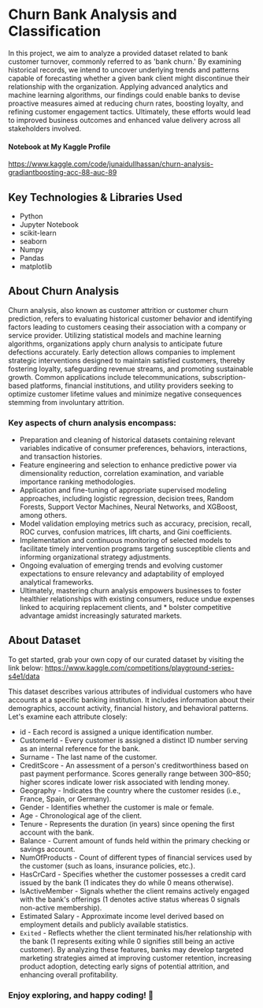 # Churn Bank Analysis and Classification

In this project, we aim to analyze a provided dataset related to bank customer turnover, commonly referred to as 'bank churn.' By examining historical records, we intend to uncover underlying trends and patterns capable of forecasting whether a given bank client might discontinue their relationship with the organization. Applying advanced analytics and machine learning algorithms, our findings could enable banks to devise proactive measures aimed at reducing churn rates, boosting loyalty, and refining customer engagement tactics. Ultimately, these efforts would lead to improved business outcomes and enhanced value delivery across all stakeholders involved.

#### Notebook at My Kaggle Profile
<https://www.kaggle.com/code/junaidullhassan/churn-analysis-gradiantboosting-acc-88-auc-89>

## Key Technologies & Libraries Used

* Python
* Jupyter Notebook
* scikit-learn
* seaborn
* Numpy
* Pandas
* matplotlib

## About Churn Analysis
Churn analysis, also known as customer attrition or customer churn prediction, refers to evaluating historical customer behavior and identifying factors leading to customers ceasing their association with a company or service provider. Utilizing statistical models and machine learning algorithms, organizations apply churn analysis to anticipate future defections accurately. Early detection allows companies to implement strategic interventions designed to maintain satisfied customers, thereby fostering loyalty, safeguarding revenue streams, and promoting sustainable growth. Common applications include telecommunications, subscription-based platforms, financial institutions, and utility providers seeking to optimize customer lifetime values and minimize negative consequences stemming from involuntary attrition.

### Key aspects of churn analysis encompass:

* Preparation and cleaning of historical datasets containing relevant variables indicative of consumer preferences, behaviors, interactions, and transaction histories.
* Feature engineering and selection to enhance predictive power via dimensionality reduction, correlation examination, and variable importance ranking methodologies.
* Application and fine-tuning of appropriate supervised modeling approaches, including logistic regression, decision trees, Random Forests, Support Vector Machines, Neural Networks, and XGBoost, among others.
* Model validation employing metrics such as accuracy, precision, recall, ROC curves, confusion matrices, lift charts, and Gini coefficients.
* Implementation and continuous monitoring of selected models to facilitate timely intervention programs targeting susceptible clients and informing organizational strategy adjustments.
* Ongoing evaluation of emerging trends and evolving customer expectations to ensure relevancy and adaptability of employed analytical frameworks.
* Ultimately, mastering churn analysis empowers businesses to foster healthier relationships with existing consumers, reduce undue expenses linked to acquiring replacement clients, and * bolster competitive advantage amidst increasingly saturated markets.

## About Dataset
To get started, grab your own copy of our curated dataset by visiting the link below:
<https://www.kaggle.com/competitions/playground-series-s4e1/data>

This dataset describes various attributes of individual customers who have accounts at a specific banking institution. It includes information about their demographics, account activity, financial history, and behavioral patterns. Let's examine each attribute closely:

* id - Each record is assigned a unique identification number.
* CustomerId - Every customer is assigned a distinct ID number serving as an internal reference for the bank.
* Surname - The last name of the customer.
* CreditScore - An assessment of a person's creditworthiness based on past payment performance. Scores generally range between 300–850; higher scores indicate lower risk associated with lending money.
* Geography - Indicates the country where the customer resides (i.e., France, Spain, or Germany).
* Gender - Identifies whether the customer is male or female.
* Age - Chronological age of the client.
* Tenure - Represents the duration (in years) since opening the first account with the bank.
* Balance - Current amount of funds held within the primary checking or savings account.
* NumOfProducts - Count of different types of financial services used by the customer (such as loans, insurance policies, etc.).
* HasCrCard - Specifies whether the customer possesses a credit card issued by the bank (1 indicates they do while 0 means otherwise).
* IsActiveMember - Signals whether the client remains actively engaged with the bank's offerings (1 denotes active status whereas 0 signals non-active membership).
* Estimated Salary - Approximate income level derived based on employment details and publicly available statistics.
* `Exited` - Reflects whether the client terminated his/her relationship with the bank (1 represents exiting while 0 signifies still being an active customer).
By analyzing these features, banks may develop targeted marketing strategies aimed at improving customer retention, increasing product adoption, detecting early signs of potential attrition, and enhancing overall profitability.

### Enjoy exploring, and happy coding! 🎉
